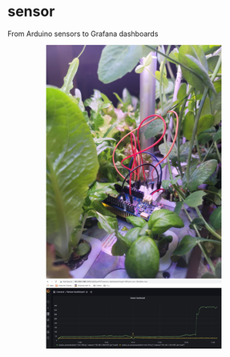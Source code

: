 # sensor
From Arduino sensors to Grafana dashboards 

<p align="center">
  <img src="sensor-hydroponics.jpg" width="350" title="hydroponics sensor">
  <img src="sensor-grafana-vis.png" width="350" alt="grafana vis">
</p>